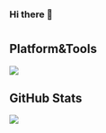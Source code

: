 ### Hi there 👋
#

## Platform&Tools

![](https://img.shields.io/badge/OS-Debian-dd4814?style=flat-square&logo=debian&logoColor=ffffff)

## GitHub Stats

<a href="">
    <img align="center" src="https://github-readme-stats.vercel.app/api?username=lvenier&theme=light&show_icons=true" />
</a>
